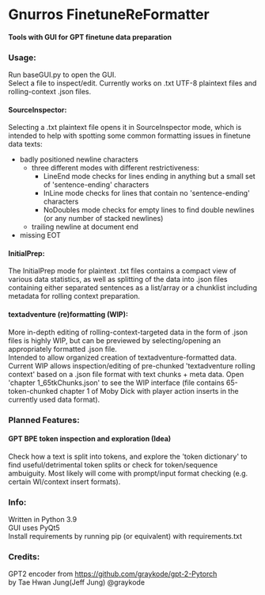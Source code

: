 # Gnurros FinetuneReFormatter
#### Tools with GUI for GPT finetune data preparation  

### Usage:

Run baseGUI.py to open the GUI.  
Select a file to inspect/edit. Currently works on .txt UTF-8 plaintext files and rolling-context .json files.  

#### SourceInspector:
Selecting a .txt plaintext file opens it in SourceInspector mode, which is intended to help with spotting some common formatting issues in finetune data texts:  
- badly positioned newline characters
  - three different modes with different restrictiveness:
    - LineEnd mode checks for lines ending in anything but a small set of 'sentence-ending' characters
    - InLine mode checks for lines that contain no 'sentence-ending' characters
    - NoDoubles mode checks for empty lines to find double newlines (or any number of stacked newlines)
  - trailing newline at document end
- missing EOT

#### InitialPrep:
The InitialPrep mode for plaintext .txt files contains a compact view of various data statistics, as well as splitting of the data into .json files containing either separated sentences as a list/array or a chunklist including metadata for rolling context preparation.  
  
#### textadventure (re)formatting (WIP):
More in-depth editing of rolling-context-targeted data in the form of .json files is highly WIP, but can be previewed by selecting/opening an appropriately formatted .json file.  
Intended to allow organized creation of textadventure-formatted data. Current WIP allows inspection/editing of pre-chunked 'textadventure rolling context' based on a .json file format with text chunks + meta data. Open 'chapter 1_65tkChunks.json' to see the WIP interface (file contains 65-token-chunked chapter 1 of Moby Dick with player action inserts in the currently used data format).  

### Planned Features:
#### GPT BPE token inspection and exploration (Idea)
Check how a text is split into tokens, and explore the 'token dictionary' to find useful/detrimental token splits or check for token/sequence ambuiguity. Most likely will come with prompt/input format checking (e.g. certain WI/context insert formats).

### Info:
Written in Python 3.9  
GUI uses PyQt5  
Install requirements by running pip (or equivalent) with requirements.txt  

### Credits:
GPT2 encoder from https://github.com/graykode/gpt-2-Pytorch  
  by Tae Hwan Jung(Jeff Jung) @graykode
